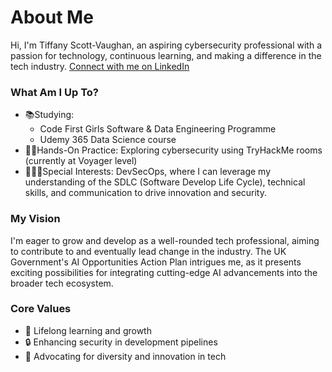 # About Me

Hi, I'm Tiffany Scott-Vaughan, an aspiring cybersecurity professional with a passion for technology, continuous learning, and making a difference in the tech industry. [Connect with me on LinkedIn](https://www.linkedin.com/in/tscottvaughn)

### What Am I Up To?
* 📚Studying:
  * Code First Girls Software & Data Engineering Programme
  * Udemy 365 Data Science course
* 🧞‍♀️Hands-On Practice: Exploring cybersecurity using TryHackMe rooms (currently at Voyager level)
* 👩🏾‍💻Special Interests: DevSecOps, where I can leverage my understanding of the SDLC (Software Develop Life Cycle), technical skills, and communication to drive innovation and security.

### My Vision 

I'm eager to grow and develop as a well-rounded tech professional, aiming to contribute to and eventually lead change in the industry. The UK Government's AI Opportunities Action Plan intrigues me, as it presents exciting possibilities for integrating cutting-edge AI advancements into the broader tech ecosystem. 

### Core Values

* 🌱 Lifelong learning and growth
* 🔒 Enhancing security in development pipelines
* 🤩 Advocating for diversity and innovation in tech



